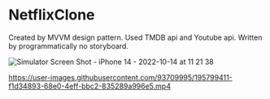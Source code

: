 # NetflixClone
Created by MVVM design pattern. Used TMDB api and Youtube api. Written by programmatically no storyboard.

![Simulator Screen Shot - iPhone 14 - 2022-10-14 at 11 21 38](https://user-images.githubusercontent.com/93709995/195798801-6748c750-629c-4590-aef4-34b7fc5ffa3c.png)




https://user-images.githubusercontent.com/93709995/195799411-f1d34893-68e0-4eff-bbc2-835289a996e5.mp4

